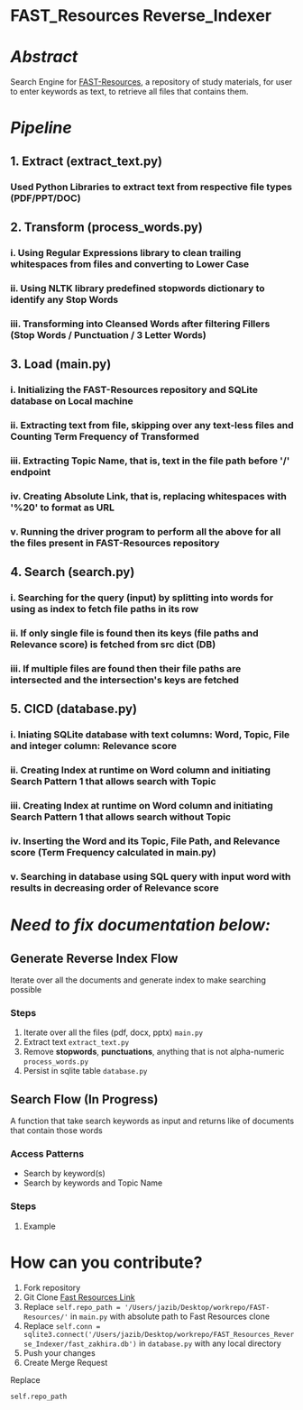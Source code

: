 # **FAST_Resources Reverse_Indexer**

# _Abstract_
Search Engine for [FAST-Resources](https://github.com/hassanzhd/FAST-Resources/tree/master), a repository of study materials, for user to enter keywords as text, to retrieve all files that contains them. 

# _Pipeline_

## 1. Extract (extract_text.py)
### Used Python Libraries to extract text from respective file types (PDF/PPT/DOC)

## 2. Transform (process_words.py)
### i. Using Regular Expressions library to clean trailing whitespaces from files and converting to Lower Case
### ii. Using NLTK library predefined stopwords dictionary to identify any Stop Words
### iii. Transforming into Cleansed Words after filtering Fillers (Stop Words / Punctuation / 3 Letter Words)

## 3. Load (main.py)
### i. Initializing the FAST-Resources repository and SQLite database on Local machine
### ii. Extracting text from file, skipping over any text-less files and Counting Term Frequency of Transformed
### iii. Extracting Topic Name, that is, text in the file path before '/' endpoint
### iv. Creating Absolute Link, that is, replacing whitespaces with '%20' to format as URL
### v. Running the driver program to perform all the above for all the files present in FAST-Resources repository

## 4. Search (search.py)
### i. Searching for the query (input) by splitting into words for using as index to fetch file paths in its row
### ii. If only single file is found then its keys (file paths and Relevance score) is fetched from src dict (DB)
### iii. If multiple files are found then their file paths are intersected and the intersection's keys are fetched

## 5. CICD (database.py)
### i. Iniating SQLite database with text columns: Word, Topic, File and integer column: Relevance score
### ii. Creating Index at runtime on Word column and initiating Search Pattern 1 that allows search with Topic
### iii. Creating Index at runtime on Word column and initiating Search Pattern 1 that allows search without Topic
### iv. Inserting the Word and its Topic, File Path, and Relevance score (Term Frequency calculated in main.py)
### v. Searching in database using SQL query with input word with results in decreasing order of Relevance score

# _Need to fix documentation below:_
## Generate Reverse Index Flow
Iterate over all the documents and generate index to make searching possible
### Steps
1. Iterate over all the files (pdf, docx, pptx) `main.py`
2. Extract text `extract_text.py`
3. Remove **stopwords**, **punctuations**, anything that is not alpha-numeric `process_words.py`
4. Persist in sqlite table `database.py`

## Search Flow (In Progress)
A function that take search keywords as input and returns like of documents that contain those words

### Access Patterns
- Search by keyword(s)
- Search by keywords and Topic Name
### Steps
1. Example

# How can you contribute?

1. Fork repository
2. Git Clone [Fast Resources Link](https://github.com/hassanzhd/FAST-Resources/tree/master)
3. Replace ```self.repo_path = '/Users/jazib/Desktop/workrepo/FAST-Resources/'``` in `main.py` with absolute path to Fast Resources clone
4. Replace ```self.conn = sqlite3.connect('/Users/jazib/Desktop/workrepo/FAST_Resources_Reverse_Indexer/fast_zakhira.db')``` in `database.py` with any local directory
5. Push your changes
6. Create Merge Request

Replace 

```self.repo_path```
